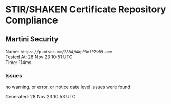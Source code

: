 # STIR/SHAKEN Certificate Repository Compliance

## Martini Security

Name: `https://p.mtsec.me/2884/WWpP3ofPZwB9.pem`\
Tested At: 28 Nov 23 10:51 UTC\
Time: 114ms

### Issues

no warning, or error, or notice date level issues were found

Generated: 28 Nov 23 10:53 UTC